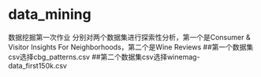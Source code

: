 # data_mining
数据挖掘第一次作业
分别对两个数据集进行探索性分析，第一个是Consumer & Visitor Insights For Neighborhoods，第二个是Wine Reviews
##第一个数据集csv选择cbg_patterns.csv
##第二个数据集csv选择winemag-data_first150k.csv
